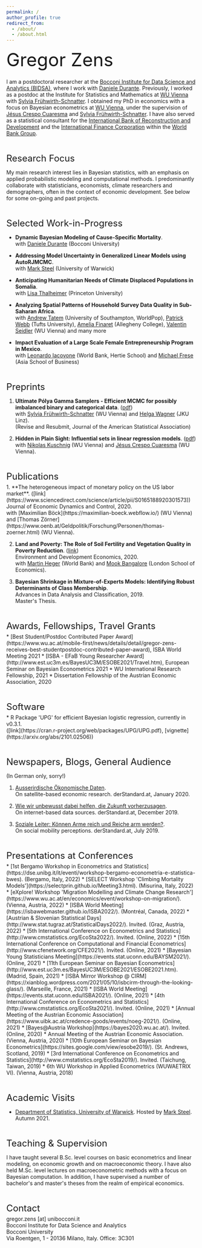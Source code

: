 ```yaml
---
permalink: /
author_profile: true
redirect_from: 
  - /about/
  - /about.html
---
```



<p style = "margin-bottom:20px;"><font  size="7" >  Gregor Zens <br> </font> </p>
  
I am a postdoctoral researcher at the [Bocconi Institute for Data Science and Analytics (BIDSA)](https://bidsa.unibocconi.eu/), where I work with [Daniele Durante](https://danieledurante.github.io/web/).  Previously, I worked as a postdoc at the Institute for Statistics and Mathematics at [WU Vienna](https://www.wu.ac.at/en/) with [Sylvia Frühwirth-Schnatter](https://www.wu.ac.at/statmath/faculty-staff/faculty/sfruehwirthschnatter). I obtained my PhD in economics with a focus on Bayesian econometrics at [WU Vienna](https://www.wu.ac.at/en/), under the supervision of [Jésus Crespo Cuaresma](https://www.wu.ac.at/economics/mitarbeiter-innen/crespo-j) and [Sylvia Frühwirth-Schnatter](https://www.wu.ac.at/statmath/faculty-staff/faculty/sfruehwirthschnatter). I have also served as a statistical consultant for the [International Bank of Reconstruction and Development](https://www.worldbank.org/en/who-we-are/ibrd) and the [International Finance Corporation](https://www.ifc.org/wps/wcm/connect/corp_ext_content/ifc_external_corporate_site/home) within the [World Bank Group](https://www.worldbank.org/en/home).


<p style = "margin-bottom:5px;"> <font size="5" > <br>  Research Focus  </font></p>

My main research interest lies in Bayesian statistics, with an emphasis on applied probabilistic modeling and computational methods. I predominantly collaborate with statisticians, economists, climate researchers and demographers, often in the context of economic development. See below for some on-going and past projects. 


<p style = "margin-bottom:5px;"> <font size="5" > <br>  Selected Work-in-Progress  </font></p>

* **Dynamic Bayesian Modeling of Cause-Specific Mortality**. <br>
with [Daniele Durante](https://danieledurante.github.io/web/) (Bocconi University)

* **Addressing Model Uncertainty in Generalized Linear Models using AutoRJMCMC**. <br>
with [Mark Steel](https://warwick.ac.uk/fac/sci/statistics/staff/academic-research/steel/) (University of Warwick)

* **Anticipating Humanitarian Needs of Climate Displaced Populations in Somalia**. <br>
with [Lisa Thalheimer](https://cpree.princeton.edu/people/lisa-thalheimer) (Princeton University)

* **Analyzing Spatial Patterns of Household Survey Data Quality in Sub-Saharan Africa**. <br>
with [Andrew Tatem](https://www.southampton.ac.uk/geography/about/staff/ajt1m11.page) (University of Southampton, WorldPop), [Patrick Webb](https://nutrition.tufts.edu/profile/faculty/patrick-webb) (Tufts University), [Amelia Finaret](https://sites.allegheny.edu/globalhealth/faculty/amelia-finaret/) (Allegheny College), [Valentin Seidler](https://www.wu.ac.at/economics/mitarbeiter-innen/seidler-v) (WU Vienna) and many more

* **Impact Evaluation of a Large Scale Female Entrepreneurship Program in Mexico**. <br>
with [Leonardo Iacovone](https://www.hertie-school.org/en/who-we-are/profile/person/iacovone) (World Bank, Hertie School) and [Michael Frese](https://asb.edu.my/faculty-research/our-faculty/asia-school-of-business-resident-faculty/michael-frese) (Asia School of Business)


<p style = "margin-bottom:5px;"> <font size="5" > <br>  Preprints  </font></p>

1.  **Ultimate Pólya Gamma Samplers - Efficient MCMC for possibly imbalanced binary and categorical data**. ([pdf](https://arxiv.org/abs/2011.06898)) <br>
with [Sylvia Frühwirth-Schnatter](https://www.wu.ac.at/statmath/faculty-staff/faculty/sfruehwirthschnatter) (WU Vienna) and [Helga Wagner](https://www.jku.at/en/institute-of-applied-statistics/about/team/assoz-univ-profin-maga-drin-helga-wagner/) (JKU Linz).<br>
(Revise and Resubmit, Journal of the American Statistical Association)

2.  **Hidden in Plain Sight: Influential sets in linear regression models**. ([pdf](https://www.cesifo.org/en/publikationen/2021/working-paper/hidden-plain-sight-influential-sets-linear-models))<br>
with [Nikolas Kuschnig](https://kuschnig.eu/) (WU Vienna) and [Jésus Crespo Cuaresma](https://www.wu.ac.at/economics/mitarbeiter-innen/crespo-j) (WU Vienna). 


<p style = "margin-bottom:5px;"> <font size="5" > <br> Publications  </font></p>
1.  **The heterogeneous impact of monetary policy on the US labor market**. ([link](https://www.sciencedirect.com/science/article/pii/S0165188920301573)) <br>
Journal of Economic Dynamics and Control, 2020.<br>
with [Maximilian Böck](https://maximilian-boeck.webflow.io/) (WU Vienna) and [Thomas Zörner](https://www.oenb.at/Geldpolitik/Forschung/Personen/thomas-zoerner.html) (WU Vienna).<br>


2.  **Land and Poverty: The Role of Soil Fertility and Vegetation Quality in Poverty Reduction**. ([link](https://www.cambridge.org/core/journals/environment-and-development-economics/article/abs/land-and-poverty-the-role-of-soil-fertility-and-vegetation-quality-in-poverty-reduction/B273A7FD96ED768F7A50B5EFF03F94CE)) <br>
Environment and Development Economics, 2020.<br>
with [Martin Heger](https://blogs.worldbank.org/team/martin-heger) (World Bank) and [Mook Bangalore](https://www.lse.ac.uk/geography-and-environment/people/phd-students/mook-bangalore) (London School of Economics).<br>


3.  **Bayesian Shrinkage in Mixture-of-Experts Models: Identifying Robust Determinants of Class Membership**. <br>
Advances in Data Analysis and Classification, 2019.<br>
Master's Thesis.<br>


<p style = "margin-bottom:5px;"> <font size="5" > <br> Awards, Fellowships, Travel Grants </font></p>
* [Best Student/Postdoc Contributed Paper Award](https://www.wu.ac.at/mobile-first/news/details/detail/gregor-zens-receives-best-studentpostdoc-contributed-paper-award), ISBA World Meeting 2021
* [ISBA - EFaB Young Researcher Award](http://www.est.uc3m.es/BayesUC3M/ESOBE2021/Travel.htm), European Seminar on Bayesian Econometrics 2021
* WU International Research Fellowship, 2021
* Dissertation Fellowship of the Austrian Economic Association, 2020


<p style = "margin-bottom:5px;"> <font size="5" > <br> Software </font></p>
* R Package 'UPG' for efficient Bayesian logistic regression, currently in v0.3.1.<br>
([link](https://cran.r-project.org/web/packages/UPG/UPG.pdf), [vignette](https://arxiv.org/abs/2101.02506))


<p style = "margin-bottom:5px;"> <font size="5" > <br> Newspapers, Blogs, General Audience </font></p>

(In German only, sorry!)

1. [Ausserirdische Ökonomische Daten](https://www.derstandard.at/story/2000113792650/ausserirdische-oekonomische-daten).<br>
On satellite-based economic research. derStandard.at, January 2020.

2. [Wie wir unbewusst dabei helfen, die Zukunft vorherzusagen](https://www.derstandard.at/story/2000112328813/wie-wir-unbewusst-dabei-helfen-die-zukunft-vorherzusagen). <br>
On internet-based data sources. derStandard.at, December 2019.

3. [Soziale Leiter: Können Arme reich und Reiche arm werden?](https://www.derstandard.at/story/2000105962486/soziale-leiter-koennen-arme-reich-und-reiche-arm-werden).<br>
On social mobility perceptions. derStandard.at, July 2019.


<p style = "margin-bottom:5px;"> <font size="5" > <br> Presentations at Conferences </font></p>
* [1st Bergamo Workshop in Econometrics and Statistics](https://dse.unibg.it/it/eventi/workshop-bergamo-econometria-e-statistica-bwes). (Bergamo, Italy, 2022)
* [SELECT Workshop 'Climbing Mortality Models'](https://selectprin.github.io/Meeting3.html). (Misurina, Italy, 2022)
* [eXplore! Workshop 'Migration Modelling and Climate Change Research'](https://www.wu.ac.at/en/economics/event/workshop-on-migration/). (Vienna, Austria, 2022)
* [ISBA World Meeting](https://isbawebmaster.github.io/ISBA2022/). (Montréal, Canada, 2022)
* [Austrian & Slovenian Statistical Days](http://www.stat.tugraz.at/StatisticalDays2022/). Invited. (Graz, Austria, 2022)
* [5th International Conference on Econometrics and Statistics](http://www.cmstatistics.org/EcoSta2022/). Invited. (Online, 2022)
* [15th International Conference on Computational and Financial Econometrics](http://www.cfenetwork.org/CFE2021/). Invited. (Online, 2021)
* [Bayesian Young Statisticians Meeting](https://events.stat.uconn.edu/BAYSM2021/). (Online, 2021)
* [11th European Seminar on Bayesian Econometrics](http://www.est.uc3m.es/BayesUC3M/ESOBE2021/ESOBE2021.htm). (Madrid, Spain, 2021)
* [ISBA Mirror Workshop @ CIRM](https://xianblog.wordpress.com/2021/05/10/isbcirm-through-the-looking-glass/). (Marseille, France, 2021)
* [ISBA World Meeting](https://events.stat.uconn.edu/ISBA2021/). (Online, 2021)
* [4th International Conference on Econometrics and Statistics](http://www.cmstatistics.org/EcoSta2021/). Invited. (Online, 2021)
* [Annual Meeting of the Austrian Economic Association](https://www.uibk.ac.at/credence-goods/events/noeg-2021/). (Online, 2021)
* [Bayes@Austria Workshop](https://bayes2020.wu.ac.at/). Invited. (Online, 2020)
* Annual Meeting of the Austrian Economic Association. (Vienna, Austria, 2020)
* [10th European Seminar on Bayesian Econometrics](https://sites.google.com/view/esobe2019/). (St. Andrews, Scotland, 2019)
* [3rd International Conference on Econometrics and Statistics](http://www.cmstatistics.org/EcoSta2019/). Invited. (Taichung, Taiwan, 2019)
* 6th WU Workshop in Applied Econometrics (WUWAETRIX VI). (Vienna, Austria, 2018)


<p style = "margin-bottom:5px;"> <font size="5" > <br> Academic Visits </font></p>

* [Department of Statistics, University of Warwick](https://warwick.ac.uk/fac/sci/statistics/). Hosted by [Mark Steel](https://warwick.ac.uk/fac/sci/statistics/staff/academic-research/steel/). Autumn 2021.


<p style = "margin-bottom:5px;"> <font size="5" > <br>  Teaching & Supervision  </font></p>

I have taught several B.Sc. level courses on basic econometrics and linear modeling, on economic growth and on macroeconomic theory. I have also held M.Sc. level lectures on macroeconometric methods with a focus on Bayesian computation. In addition, I have supervised a number of bachelor's and master's theses from the realm of empirical economics.


<p style = "margin-bottom:5px;"> <font size="5" > <br> Contact  </font></p>
gregor.zens [at] unibocconi.it <br> 
Bocconi Institute for Data Science and Analytics<br>
Bocconi University<br>
Via Roentgen, 1 - 20136 Milano, Italy. Office: 3C301
